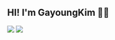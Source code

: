 <h2>HI! I'm GayoungKim 🤟🏻</h2>
<img src="https://github-readme-stats.vercel.app/api?username=JUGGUM&show_icons=true&theme=solarized-light"/>
<img src="https://ghchart.rshah.org/023047/e-juhee" />
